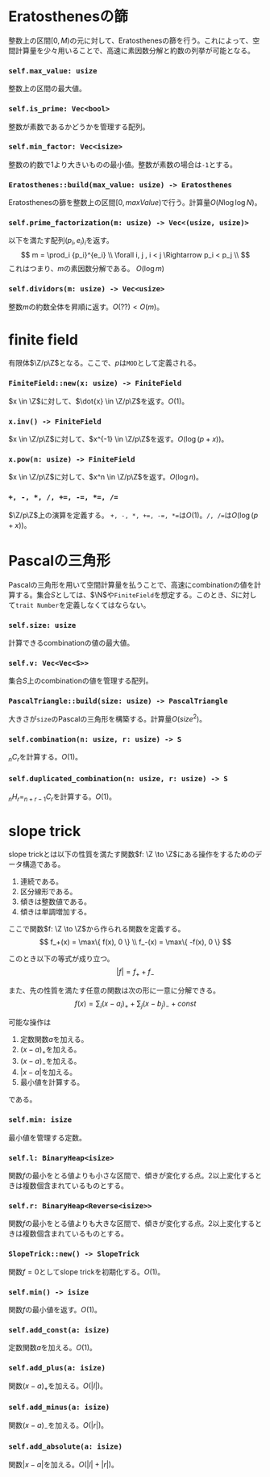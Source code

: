 # Eratosthenesの篩
整数上の区間$[0, M)$の元に対して、Eratosthenesの篩を行う。これによって、空間計算量を少々用いることで、高速に素因数分解と約数の列挙が可能となる。

### `self.max_value: usize`
整数上の区間の最大値。

### `self.is_prime: Vec<bool>`
整数が素数であるかどうかを管理する配列。

### `self.min_factor: Vec<isize>`
整数の約数で1より大きいものの最小値。整数が素数の場合は`-1`とする。

### `Eratosthenes::build(max_value: usize) -> Eratosthenes`
Eratosthenesの篩を整数上の区間$[0, maxValue)$で行う。計算量$O(N \log \log N)$。

### `self.prime_factorization(m: usize) -> Vec<(usize, usize)>`
以下を満たす配列$(p_i, e_i)_i$を返す。
$$
m = \prod_i {p_i}^{e_i} \\
\forall i, j , i < j \Rightarrow p_i < p_j \\ 
$$
これはつまり、$m$の素因数分解である。
$O(\log m)$

### `self.dividors(m: usize) -> Vec<usize>`
整数$m$の約数全体を昇順に返す。$O(??) < O(m)$。



# finite field
有限体$\Z/p\Z$となる。ここで、$p$は`MOD`として定義される。

### `FiniteField::new(x: usize) -> FiniteField`
$x \in \Z$に対して、$\dot{x} \in \Z/p\Z$を返す。$O(1)$。

### `x.inv() -> FiniteField`
$x \in \Z/p\Z$に対して、$x^{-1} \in \Z/p\Z$を返す。$O(\log(p + x))$。

### `x.pow(n: usize) -> FiniteField`
$x \in \Z/p\Z$に対して、$x^n \in \Z/p\Z$を返す。$O(\log n)$。

### `+, -, *, /, +=, -=, *=, /=`
$\Z/p\Z$上の演算を定義する。
`+, -, *, +=, -=, *=`は$O(1)$。`/, /=`は$O(\log (p + x))$。



# Pascalの三角形
Pascalの三角形を用いて空間計算量を払うことで、高速にcombinationの値を計算する。集合$S$としては、$\N$や`FiniteField`を想定する。このとき、$S$に対して`trait Number`を定義しなくてはならない。

### `self.size: usize`
計算できるcombinationの値の最大値。

### `self.v: Vec<Vec<S>>`
集合$S$上のcombinationの値を管理する配列。

### `PascalTriangle::build(size: usize) -> PascalTriangle`
大きさが`size`のPascalの三角形を構築する。計算量$O(size^2)$。

### `self.combination(n: usize, r: usize) -> S`
$_nC_r$を計算する。$O(1)$。

### `self.duplicated_combination(n: usize, r: usize) -> S`
$_nH_r = _{n + r - 1}C_r$を計算する。$O(1)$。



# slope trick
slope trickとは以下の性質を満たす関数$f: \Z \to \Z$にある操作をするためのデータ構造である。

1. 連続である。
2. 区分線形である。
3. 傾きは整数値である。
4. 傾きは単調増加する。

ここで関数$f: \Z \to \Z$から作られる関数を定義する。
$$
f_+(x) = \max\{ f(x), 0 \} \\
f_-(x) = \max\{ -f(x), 0 \}
$$

このとき以下の等式が成り立つ。
$$
|f| = f_+ + f_-
$$

また、先の性質を満たす任意の関数は次の形に一意に分解できる。
$$
f(x) = \sum_i (x - a_i)_+ + \sum_j (x - b_j)_- + const
$$

可能な操作は

1. 定数関数$a$を加える。
2. $(x-a)_+$を加える。
3. $(x-a)_-$を加える。
4. $|x - a|$を加える。
5. 最小値を計算する。

である。

### `self.min: isize`
最小値を管理する定数。

### `self.l: BinaryHeap<isize>`
関数$f$の最小をとる値よりも小さな区間で、傾きが変化する点。2以上変化するときは複数個含まれているものとする。

### `self.r: BinaryHeap<Reverse<isize>>`
関数$f$の最小をとる値よりも大きな区間で、傾きが変化する点。2以上変化するときは複数個含まれているものとする。

### `SlopeTrick::new() -> SlopeTrick`
関数$f = 0$としてslope trickを初期化する。$O(1)$。

### `self.min() -> isize`
関数$f$の最小値を返す。$O(1)$。

### `self.add_const(a: isize)`
定数関数$a$を加える。$O(1)$。

### `self.add_plus(a: isize)`
関数$(x - a)_+$を加える。$O(|l|)$。

### `self.add_minus(a: isize)`
関数$(x - a)_-$を加える。$O(|r|)$。

### `self.add_absolute(a: isize)`
関数$|x - a|$を加える。$O(|l| + |r|)$。